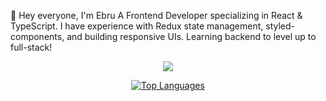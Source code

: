 👋 Hey everyone, I'm Ebru
A Frontend Developer specializing in React & TypeScript. I have experience with Redux state management, styled-components, and building responsive UIs. Learning backend to level up to full-stack!

<p align="center">
	<img src="https://www.codewars.com/users/rruru/badges/large">
</p>

<p align="center">
	<a href="https://github.com/rurulab/github-readme-stats">
	<img src="https://github-readme-stats.vercel.app/api/top-langs/?username=rurulab&layout=compact&theme=tokyonight&langs_count=8" alt="Top Languages">
	</a>
</p>


<!--<p align="center">
	<a href="javascript:void(0);">
	<img src="https://github-readme-stats.vercel.app/api/top-langs/?username=rurulab&layout=compact&theme=tokyonight&langs_count=8" alt="Top Languages">
	</a>
	
</p>-->
<!--
Hi i'm Ebru 

Here are some ideas to get you started:

- 🔭 I’m currently working on ...
- 🌱 I’m currently learning ...
- 👯 I’m looking to collaborate on ...
- 🤔 I’m looking for help with ...
- 💬 Ask me about ...
- 📫 How to reach me: ...
- 😄 Pronouns: ...
- ⚡ Fun fact: ...
-->

